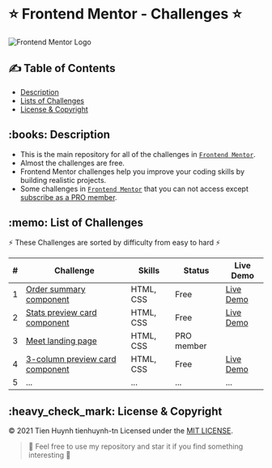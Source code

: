 # :star: Frontend Mentor - Challenges :star:

![Frontend Mentor Logo](https://miro.medium.com/max/1124/1*dWe_Ryn_omllG8E6eeuWEw.png)

## :writing_hand: Table of Contents 
- [Description](#description)
- [Lists of Challenges](#list-of-challenges)
- [License & Copyright](#license-copyright)

<h2 id="description">:books: Description</h2>

- This is the main repository for all of the challenges in [`Frontend Mentor`](https://www.frontendmentor.io/challenges?sort=difficulty|asc).
- Almost the challenges are free.
- Frontend Mentor challenges help you improve your coding skills by building realistic projects.
- Some challenges in [`Frontend Mentor`](https://www.frontendmentor.io/challenges?sort=difficulty|asc) that you can not access except [subscribe as a PRO member](https://www.frontendmentor.io/pro).

<h2 id="list-of-challenges">:memo: List of Challenges </h2>

:zap: These Challenges are sorted by difficulty from easy to hard :zap:

#| Challenge | Skills | Status | Live Demo
-| --------- | ------ | ------ | ---------
1| [Order summary component](https://github.com/tienhuynh-tn/frontend-mentor-challenges/tree/master/order-summary-component/) | HTML, CSS | Free | [Live Demo](https://tienhuynh-tn.github.io/frontend-mentor-challenges/order-summary-component/)
2| [Stats preview card component](https://github.com/tienhuynh-tn/frontend-mentor-challenges/tree/master/stats-preview-card-component) | HTML, CSS | Free | [Live Demo](https://tienhuynh-tn.github.io/frontend-mentor-challenges/stats-preview-card-component/)
3| [Meet landing page](https://www.frontendmentor.io/challenges/meet-landing-page-rbTDS6OUR) | HTML, CSS | PRO member | 
4| [3-column preview card component](https://github.com/tienhuynh-tn/frontend-mentor-challenges/tree/master/3-column-preview-card-component) | HTML, CSS | Free | [Live Demo](https://tienhuynh-tn.github.io/frontend-mentor-challenges/3-column-preview-card-component/)
5| ... | ... | ... | ...

<h2 id="license-copyright">:heavy_check_mark: License & Copyright</h2>

&copy; 2021 Tien Huynh tienhuynh-tn Licensed under the [MIT LICENSE](./LICENSE).

> :love_you_gesture: Feel free to use my repository and star it if you find something interesting :love_you_gesture:	
